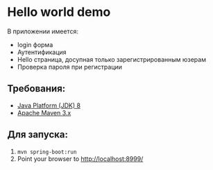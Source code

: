Hello world demo
============================

В приложении имеется:

* login форма
* Аутентификация
* Hello страница, досупная только зарегистрированным юзерам
* Проверка пароля при регистрации

Требования:
------------
* [Java Platform (JDK) 8](http://www.oracle.com/technetwork/java/javase/downloads/index.html)
* [Apache Maven 3.x](http://maven.apache.org/)

Для запуска:
-----------
1. `mvn spring-boot:run`
3. Point your browser to [http://localhost:8999/](http://localhost:8999/)
